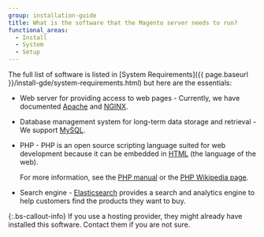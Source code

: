 ```yaml
---
group: installation-guide
title: What is the software that the Magento server needs to run?
functional_areas:
  - Install
  - System
  - Setup
---
```


<!-- This topic is referred to from Magento 2 code! Don't change the URL without informing engineering! -->
<!-- Referring file: README.md owned by core -->

The full list of software is listed in [System Requirements]({{ page.baseurl }}/install-gde/system-requirements.html) but here are the essentials:

*  Web server for providing access to web pages - Currently, we have documented [Apache](http://en.wikipedia.org/wiki/Apache_HTTP_Server) and [NGINX](https://en.wikipedia.org/wiki/Nginx).

*  Database management system for long-term data storage and retrieval - We support [MySQL](http://dev.mysql.com/doc/refman/4.1/en/what-is-mysql.html).

*  PHP - PHP is an open source scripting language suited for web development because it can be embedded in [HTML](http://www.w3schools.com/html/html_intro.asp) (the language of the web).

   For more information, see the [PHP manual](http://php.net/manual/en/intro-whatis.php) or the [PHP Wikipedia page](http://en.wikipedia.org/wiki/PHP).

*  Search engine - [Elasticsearch](https://www.elastic.co/elasticsearch/) provides a search and analytics engine to help customers find the products they want to buy.

 {:.bs-callout-info}
If you use a hosting provider, they might already have installed this software. Contact them if you are not sure.
